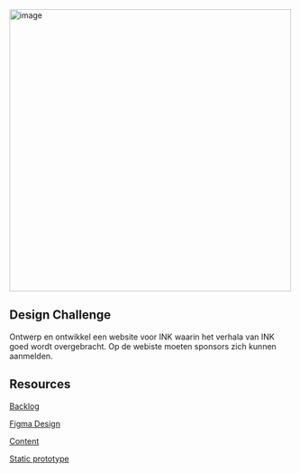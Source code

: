 <img width="500" alt="image" src="https://github.com/fdnd-agency/INK/assets/1061632/def21303-186d-41a8-b4da-da59c56cb907">

## Design Challenge

Ontwerp en ontwikkel een website voor INK waarin het verhala van INK goed wordt overgebracht. Op de webiste moeten sponsors zich kunnen aanmelden.

## Resources

[Backlog](https://github.com/orgs/fdnd-agency/projects/22)

[Figma Design](https://www.figma.com/file/tb8gXmzX9G17gIXXVSXifw/INK-DIEGO%2FNANDITA%2FMILAN%2FRALPH?type=design&node-id=0%3A1&t=QpH4rPLnaaEkDbZE-1)  

[Content]()  

[Static prototype](https://milanrolie.github.io/proof-of-concept/)

